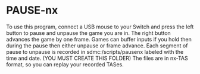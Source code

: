 # PAUSE-nx

To use this program, connect a USB mouse to your Switch and press the left button to pause and unpause the game you are in. The right button advances the game by one frame. Games can buffer inputs if you hold then during the pause then either unpause or frame advance. Each segment of pause to unpause is recorded in sdmc:/scripts/pausenx labeled with the time and date. (YOU MUST CREATE THIS FOLDER) The files are in nx-TAS format, so you can replay your recorded TASes.
